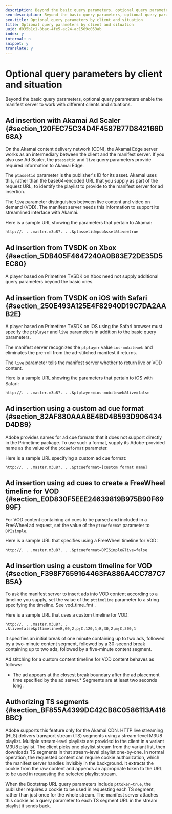 ```yaml
---
description: Beyond the basic query parameters, optional query parameters enable the manifest server to work with different clients and situations.
seo-description: Beyond the basic query parameters, optional query parameters enable the manifest server to work with different clients and situations.
seo-title: Optional query parameters by client and situation
title: Optional query parameters by client and situation
uuid: d035b1c1-8bac-4fe5-ac24-ac1509c053ab
index: y
internal: n
snippet: y
translate: y
---
```


# Optional query parameters by client and situation

Beyond the basic query parameters, optional query parameters enable the manifest server to work with different clients and situations.


## Ad insertion with Akamai Ad Scaler {#section_120FEC75C34D4F4587B77D842166D68A}

On the Akamai content delivery network (CDN), the Akamai Edge server works as an intermediary between the client and the manifest server. If you also use Ad Scaler, the `ptassetid` and `live` query parameters provide required information to Akamai Edge. 

The `ptassetid` parameter is the publisher's ID for its asset. Akamai uses this, rather than the base64-encoded URL that you supply as part of the request URL, to identify the playlist to provide to the manifest server for ad insertion. 

The `live` parameter distinguishes between live content and video on demand (VOD). The manifest server needs this information to support its streamlined interface with Akamai. 

Here is a sample URL showing the parameters that pertain to Akamai: 
```
http://. . .master.m3u8?. . .&ptassetid=pubAsset&live=true
```


## Ad insertion from TVSDK on Xbox {#section_5DB405F4647240A0B83E72DE35D5EC80}

A player based on Primetime TVSDK on Xbox need not supply additional query parameters beyond the basic ones. 

## Ad insertion from TVSDK on iOS with Safari {#section_250E493A125E4F82940D19C7DA2AAB2E}

A player based on Primetime TVSDK on iOS using the Safari browser must specify the `ptplayer` and `live` parameters in addition to the basic query parameters. 

The manifest server recognizes the `ptplayer` value `ios-mobileweb` and eliminates the pre-roll from the ad-stitched manifest it returns. 

The `live` parameter tells the manifest server whether to return live or VOD content. 

Here is a sample URL showing the parameters that pertain to iOS with Safari: 
```
http://. . .master.m3u8?. . .&ptplayer=ios-mobileweb&live=false
```


## Ad insertion using a custom ad cue format {#section_82AF880AAABE4BD4B593D906434D4D89}

Adobe provides names for ad cue formats that it does not support directly in the Primetime package. To use such a format, supply its Adobe-provided name as the value of the `ptcueformat` parameter. 

Here is a sample URL specifying a custom ad cue format: 
```
http://. . .master.m3u8?. . .&ptcueformat=[custom format name]
```


## Ad insertion using ad cues to create a FreeWheel timeline for VOD {#section_E0D830F5EEE24639819B975B90F6999F}

For VOD content containing ad cues to be parsed and included in a FreeWheel ad request, set the value of the `ptcueformat` parameter to `DPIsimple`. 

Here is a sample URL that specifies using a FreeWheel timeline for VOD: 
```
http://. . .master.m3u8?. . .&ptcueformat=DPISimple&live=false
```


## Ad insertion using a custom timeline for VOD {#section_F398F7659164463FA886A4CC787C7B5A}

To ask the manifest server to insert ads into VOD content according to a timeline you supply, set the value of the `pttimeline` parameter to a string specifying the timeline. See  vod_time_fmt . 

Here is a sample URL that uses a custom timeline for VOD: 
```
http://. . .master.m3u8?. . .&live=false&pttimeline=B,60,2,p;C,120,1;B,30,2,m;C,300,1
```


It specifies an initial break of one minute containing up to two ads, followed by a two-minute content segment, followed by a 30-second break containing up to two ads, followed by a five-minute content segment. 

Ad stitching for a custom content timeline for VOD content behaves as follows: 
* The ad appears at the closest break boundary after the ad placement time specified by the ad server.* Segments are at least two seconds long.



## Authorizing TS segments {#section_BF855A4399DC42CB8C0586113A416BBC}

Adobe supports this feature only for the Akamai CDN. HTTP live streaming (HLS) delivers transport stream (TS) segments using a stream-level M3U8 playlist. Multiple stream-level playlists are provided to the client in a variant M3U8 playlist. The client picks one playlist stream from the variant list, then downloads TS segments in that stream-level playlist one-by-one. In normal operation, the requested content can require cookie authorization, which the manifest server handles invisibly in the background. It extracts the cookie from the raw content and appends an appropriate token to the URL to be used in requesting the selected playlist stream. 

When the Bootstrap URL query parameters include `pttoken=true`, the publisher requires a cookie to be used in requesting each TS segment, rather than just once for the whole stream. The manifest server attaches this cookie as a query parameter to each TS segment URL in the stream playlist it sends back. 
